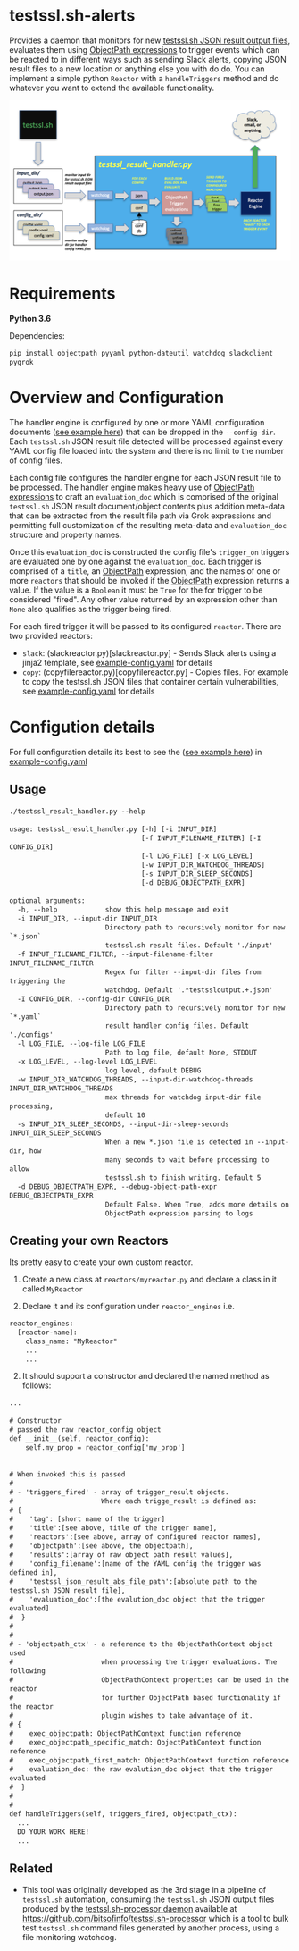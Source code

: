 # testssl.sh-alerts

Provides a daemon that monitors for new [testssl.sh JSON result output files](https://github.com/drwetter/testssl.sh), evaluates them using [ObjectPath expressions](http://objectpath.org/) to trigger events which can be reacted to in different ways such as sending Slack alerts, copying JSON result files to a new location or anything else you with do do. You can implement a simple python `Reactor` with a `handleTriggers` method and do whatever you want to extend the available functionality.

![](docs/diag1.png)

# Requirements

**Python 3.6**

Dependencies:
```
pip install objectpath pyyaml python-dateutil watchdog slackclient pygrok
```

# Overview and Configuration

The handler engine is configured by one or more YAML configuration documents
([see example here](example-config.yaml)) that can be dropped in the `--config-dir`.
Each `testssl.sh` JSON result file detected will be processed against every YAML config
file loaded into the system and there is no limit to the number of config files.

Each config file configures the handler engine for each JSON result file to be processed.
The handler engine makes heavy use of [ObjectPath expressions](http://objectpath.org/)
to craft an `evaluation_doc` which is comprised of the original `testssl.sh` JSON result
document/object contents plus addition meta-data that can be extracted from the result file path
via Grok expressions and permitting full customization of the resulting meta-data and
`evaluation_doc` structure and property names.

Once this `evaluation_doc` is constructed the config file's `trigger_on` triggers are
evaluated one by one against the `evaluation_doc`. Each trigger is comprised of a `title`,
an [ObjectPath](http://objectpath.org/) expression, and the names of one or more `reactors`
that should be invoked if the [ObjectPath](http://objectpath.org/) expression returns a value.
If the value is a `Boolean` it must be `True` for the for trigger to be considered "fired". Any
other value returned by an expression other than `None` also qualifies as the trigger being fired.

For each fired trigger it will be passed to its configured `reactor`. There are two provided
reactors:

* `slack`: (slackreactor.py)[slackreactor.py] - Sends Slack alerts using a jinja2 template, see [example-config.yaml](example-config.yaml) for details
* `copy`: (copyfilereactor.py)[copyfilereactor.py] - Copies files. For example to copy the testssl.sh JSON files that container certain vulnerabilities, see [example-config.yaml](example-config.yaml) for details


# Configution details

For full configuration details its best to see the ([see example here](example-config.yaml))
in [example-config.yaml](example-config.yaml)


## Usage

```
./testssl_result_handler.py --help       

usage: testssl_result_handler.py [-h] [-i INPUT_DIR]
                                 [-f INPUT_FILENAME_FILTER] [-I CONFIG_DIR]
                                 [-l LOG_FILE] [-x LOG_LEVEL]
                                 [-w INPUT_DIR_WATCHDOG_THREADS]
                                 [-s INPUT_DIR_SLEEP_SECONDS]
                                 [-d DEBUG_OBJECTPATH_EXPR]

optional arguments:
  -h, --help            show this help message and exit
  -i INPUT_DIR, --input-dir INPUT_DIR
                        Directory path to recursively monitor for new `*.json`
                        testssl.sh result files. Default './input'
  -f INPUT_FILENAME_FILTER, --input-filename-filter INPUT_FILENAME_FILTER
                        Regex for filter --input-dir files from triggering the
                        watchdog. Default '.*testssloutput.+.json'
  -I CONFIG_DIR, --config-dir CONFIG_DIR
                        Directory path to recursively monitor for new `*.yaml`
                        result handler config files. Default './configs'
  -l LOG_FILE, --log-file LOG_FILE
                        Path to log file, default None, STDOUT
  -x LOG_LEVEL, --log-level LOG_LEVEL
                        log level, default DEBUG
  -w INPUT_DIR_WATCHDOG_THREADS, --input-dir-watchdog-threads INPUT_DIR_WATCHDOG_THREADS
                        max threads for watchdog input-dir file processing,
                        default 10
  -s INPUT_DIR_SLEEP_SECONDS, --input-dir-sleep-seconds INPUT_DIR_SLEEP_SECONDS
                        When a new *.json file is detected in --input-dir, how
                        many seconds to wait before processing to allow
                        testssl.sh to finish writing. Default 5
  -d DEBUG_OBJECTPATH_EXPR, --debug-object-path-expr DEBUG_OBJECTPATH_EXPR
                        Default False. When True, adds more details on
                        ObjectPath expression parsing to logs
  ```

## Creating your own Reactors

Its pretty easy to create your own custom reactor.

1. Create a new class at `reactors/myreactor.py` and declare a class in it called `MyReactor`

2. Declare it and its configuration under `reactor_engines` i.e.

```
reactor_engines:
  [reactor-name]:
    class_name: "MyReactor"
    ...
    ...
```

2. It should support a constructor and declared the named method as follows:
```
...

# Constructor
# passed the raw reactor_config object
def __init__(self, reactor_config):
    self.my_prop = reactor_config['my_prop']


# When invoked this is passed
#
# - 'triggers_fired' - array of trigger_result objects.
#                      Where each trigge_result is defined as:
# {
#    'tag': [short name of the trigger]
#    'title':[see above, title of the trigger name],
#    'reactors':[see above, array of configured reactor names],
#    'objectpath':[see above, the objectpath],
#    'results':[array of raw object path result values],
#    'config_filename':[name of the YAML config the trigger was defined in],
#    'testssl_json_result_abs_file_path':[absolute path to the testssl.sh JSON result file],
#    'evaluation_doc':[the evalution_doc object that the trigger evaluated]
#  }
#
#
# - 'objectpath_ctx' - a reference to the ObjectPathContext object used
#                      when processing the trigger evaluations. The following
#                      ObjectPathContext properties can be used in the reactor
#                      for further ObjectPath based functionality if the reactor
#                      plugin wishes to take advantage of it.
# {
#    exec_objectpath: ObjectPathContext function reference
#    exec_objectpath_specific_match: ObjectPathContext function reference
#    exec_objectpath_first_match: ObjectPathContext function reference
#    evaluation_doc: the raw evalution_doc object that the trigger evaluated
#  }
#
#
def handleTriggers(self, triggers_fired, objectpath_ctx):
  ...
  DO YOUR WORK HERE!
  ...
```


## Related

* This tool was originally developed as the 3rd stage in a pipeline of `testssl.sh` automation, consuming the `testssl.sh` JSON output files produced by the [testssl.sh-processor daemon](https://github.com/bitsofinfo/testssl.sh-processor) available at https://github.com/bitsofinfo/testssl.sh-processor which is a tool to bulk test `testssl.sh` command files generated by another process, using a file monitoring watchdog.
